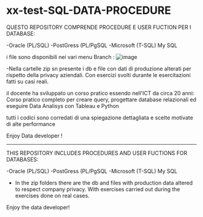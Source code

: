 # xx-test-SQL-DATA-PROCEDURE

QUESTO REPOSITORY COMPRENDE PROCEDURE E USER FUCTION PER I DATABASE: 

-Oracle (PL/SQL)
-PostGress (PL/PgSQL
-Microsoft (T-SQL)
My SQL 


i file sono disponibili nei vari menu Branch :
![image](https://user-images.githubusercontent.com/79009772/220660542-f5bf05f0-4acf-4f22-9ea4-1e41126a9969.png)

-Nella cartelle zip sn presente i db e file con dati di produzione alterati per rispetto della privacy aziendali. Con esercizi svolti durante le esercitazioni fatti su casi reali.

il docente ha sviluppato un corso pratico essendo nell'ICT da circa 20 anni: 
Corso pratico completo per creare query, progettare database relazionali ed eseguire Data Analisys con Tableau e Python

tutti i codici sono corredati di una spiegazione dettagliata e scelte motivate di alte performance



Enjoy Data developer !


________________________________________________
THIS REPOSITORY INCLUDES PROCEDURES AND USER FUCTIONS FOR DATABASES:

-Oracle (PL/SQL)
-PostGress (PL/PgSQL
-Microsoft (T-SQL)
 My SQL

- In the zip folders there are the db and files with production data altered to respect company privacy. With exercises carried out during the exercises done on real cases.


Enjoy the data developer!


